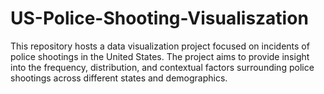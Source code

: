 # US-Police-Shooting-Visualiszation
This repository hosts a data visualization project focused on incidents of police shootings in the United States. The project aims to provide insight into the frequency, distribution, and contextual factors surrounding police shootings across different states and demographics.
